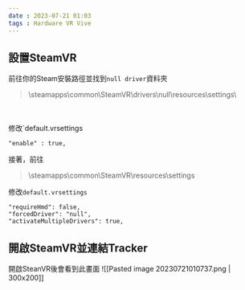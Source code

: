 ```yaml
---
date : 2023-07-21 01:03
tags : Hardware VR Vive
---
```


## 設置SteamVR

前往你的Steam安裝路徑並找到`null driver`資料夾

>\steamapps\common\SteamVR\drivers\null\resources\settings\

<br></br>
修改`default.vrsettings
```
"enable" : true,
```

接著，前往

>\steamapps\common\SteamVR\resources\settings

修改`default.vrsettings`
```
"requireHmd": false,
"forcedDriver": "null",
"activateMultipleDrivers": true,
```

## 開啟SteamVR並連結Tracker

開啟SteanVR後會看到此畫面
![[Pasted image 20230721010737.png | 300x200]]